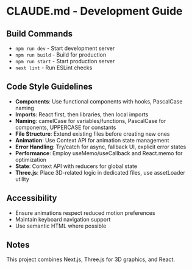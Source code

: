 # CLAUDE.md - Development Guide

## Build Commands
- `npm run dev` - Start development server
- `npm run build` - Build for production
- `npm run start` - Start production server
- `next lint` - Run ESLint checks

## Code Style Guidelines
- **Components**: Use functional components with hooks, PascalCase naming
- **Imports**: React first, then libraries, then local imports
- **Naming**: camelCase for variables/functions, PascalCase for components, UPPERCASE for constants
- **File Structure**: Extend existing files before creating new ones
- **Animation**: Use Context API for animation state management
- **Error Handling**: Try/catch for async, fallback UI, explicit error states
- **Performance**: Employ useMemo/useCallback and React.memo for optimization
- **State**: Context API with reducers for global state
- **Three.js**: Place 3D-related logic in dedicated files, use assetLoader utility

## Accessibility
- Ensure animations respect reduced motion preferences
- Maintain keyboard navigation support
- Use semantic HTML where possible

## Notes
This project combines Next.js, Three.js for 3D graphics, and React.